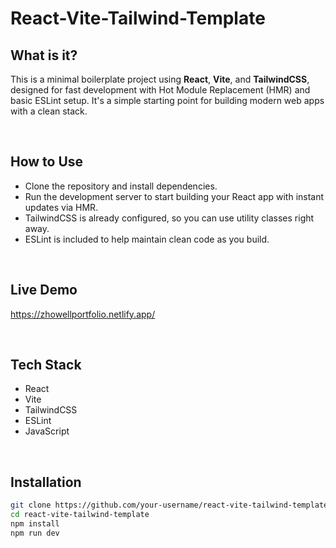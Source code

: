 # React-Vite-Tailwind-Template

## What is it?
This is a minimal boilerplate project using **React**, **Vite**, and **TailwindCSS**, designed for fast development with Hot Module Replacement (HMR) and basic ESLint setup. It's a simple starting point for building modern web apps with a clean stack.

<br/>

## How to Use
* Clone the repository and install dependencies.
* Run the development server to start building your React app with instant updates via HMR.
* TailwindCSS is already configured, so you can use utility classes right away.
* ESLint is included to help maintain clean code as you build.

<br/>

## Live Demo

https://zhowellportfolio.netlify.app/

<br/>

## Tech Stack

- React  
- Vite  
- TailwindCSS  
- ESLint  
- JavaScript

<br/>

## Installation

```bash
git clone https://github.com/your-username/react-vite-tailwind-template.git
cd react-vite-tailwind-template
npm install
npm run dev
